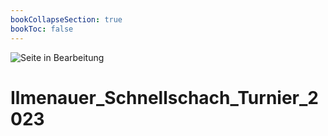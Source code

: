 ```yaml
---
bookCollapseSection: true
bookToc: false
---
```

![Seite in Bearbeitung](https://via.placeholder.com/1500x100/FF0000/FFFFFF?text=Seite+in+Bearbeitung)

# Ilmenauer_Schnellschach_Turnier_2023

